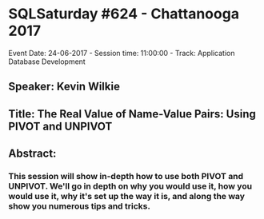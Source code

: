 # SQLSaturday #624 - Chattanooga 2017
Event Date: 24-06-2017 - Session time: 11:00:00 - Track: Application  Database Development
## Speaker: Kevin Wilkie
## Title: The Real Value of Name-Value Pairs: Using PIVOT and UNPIVOT
## Abstract:
### This session will show in-depth how to use both PIVOT and UNPIVOT. We'll go in depth on why you would use it, how you would use it, why it's set up the way it is, and along the way show you numerous tips and tricks.
